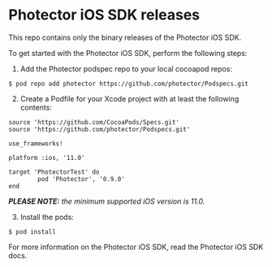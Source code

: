 # Photector iOS SDK releases

This repo contains only the binary releases of the Photector iOS SDK.

To get started with the Photector iOS SDK, perform the following steps:

1. Add the Photector podspec repo to your local cocoapod repos: 
```
$ pod repo add photector https://github.com/photector/Podspecs.git
```

2. Create a Podfile for your Xcode project with at least the following contents:
```
source 'https://github.com/CocoaPods/Specs.git'
source 'https://github.com/photector/Podspecs.git'

use_frameworks!

platform :ios, '11.0'

target 'PhotectorTest' do
        pod 'Photector', '0.9.0'
end
```
*__PLEASE NOTE:__ the minimum supported iOS version is 11.0.*

3. Install the pods: 
```
$ pod install
```

For more information on the Photector iOS SDK, read the Photector iOS SDK docs.
